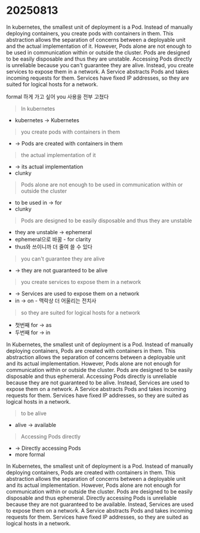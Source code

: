 # 20250813

In kubernetes, the smallest unit of deployment is a Pod. Instead of manually deploying containers, you create pods with containers in them. This abstraction allows the separation of concerns between a deployable unit and the actual implementation of it.
However, Pods alone are not enough to be used in communication within or outside the cluster. Pods are designed to be easily disposable and thus they are unstable. Accessing Pods directly is unreliable because you can't guarantee they are alive.
Instead, you create services to expose them in a network. A Service abstracts Pods and takes incoming requests for them. Services have fixed IP addresses, so they are suited for logical hosts for a network.

formal 하게 가고 싶어 you 사용을 전부 고쳤다

> In kubernetes
- kubernetes -> Kubernetes

> you create pods with containers in them
- -> Pods are created with containers in them

> the actual implementation of it
- -> its actual implementation
- clunky

> Pods alone are not enough to be used in communication within or outside the cluster
- to be used in -> for
- clunky

> Pods are designed to be easily disposable and thus they are unstable
- they are unstable -> ephemeral
- ephemeral으로 바꿈 - for clarity
- thus와 쓰이니까 더 줄여 쓸 수 있다

> you can't guarantee they are alive
- -> they are not guaranteed to be alive

> you create services to expose them in a network
- -> Services are used to expose them on a network
- in -> on - 맥락상 더 어울리는 전치사

> so they are suited for logical hosts for a network
- 첫번째 for -> as
- 두번째 for -> in

In Kubernetes, the smallest unit of deployment is a Pod. Instead of manually deploying containers, Pods are created with containers in them. This abstraction allows the separation of concerns between a deployable unit and its actual implementation.
However, Pods alone are not enough for communication within or outside the cluster. Pods are designed to be easily disposable and thus ephemeral. Accessing Pods directly is unreliable because they are not guaranteed to be alive.
Instead, Services are used to expose them on a network. A Service abstracts Pods and takes incoming requests for them. Services have fixed IP addresses, so they are suited as logical hosts in a network.

> to be alive
- alive -> available

> Accessing Pods directly
- -> Directly accessing Pods
- more formal

In Kubernetes, the smallest unit of deployment is a Pod. Instead of manually deploying containers, Pods are created with containers in them. This abstraction allows the separation of concerns between a deployable unit and its actual implementation.
However, Pods alone are not enough for communication within or outside the cluster. Pods are designed to be easily disposable and thus ephemeral. Directly accessing Pods is unreliable because they are not guaranteed to be available.
Instead, Services are used to expose them on a network. A Service abstracts Pods and takes incoming requests for them. Services have fixed IP addresses, so they are suited as logical hosts in a network.

